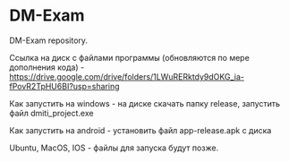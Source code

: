 # DM-Exam
DM-Exam repository. 

Ссылка на диск с файлами программы (обновляются по мере дополнения кода) - https://drive.google.com/drive/folders/1LWuRERktdy9dOKG_ia-fPovR2TpHU6BI?usp=sharing

Как запустить на windows - на диске скачать папку release, запустить файл dmiti_project.exe

Как запустить на android - установить файл app-release.apk с диска

Ubuntu, MacOS, IOS - файлы для запуска будут позже.
